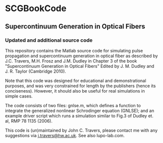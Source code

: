 # SCGBookCode
## Supercontinuum Generation in Optical Fibers
### Updated and additional source code
This repository contains the Matlab source code for simulating pulse propagation and supercontinuum generation in optical fiber as described by J.C. Travers, M.H. Frosz and J.M. Dudley in Chapter 3 of the book "Supercontinuum Generation in Optical Fibers" Edited by J. M. Dudley and J. R. Taylor (Cambridge 2010).

Note that this code was designed for educational and demonstrational purposes, and was very constrained for length by the publishers (hence its conciseness). However, it should also be useful for real simulations in simple cases.

The code consists of two files: gnlse.m, which defines a function to integrate the generalized nonlinear Schrodinger equation (GNLSE); and an example driver script which runs a simulation similar to Fig.3 of Dudley et. al, RMP 78 1135 (2006).

This code is (un)maintained by John C. Travers, please contact me with any suggestions via j.travers@hw.ac.uk. See also lupo-lab.com.

